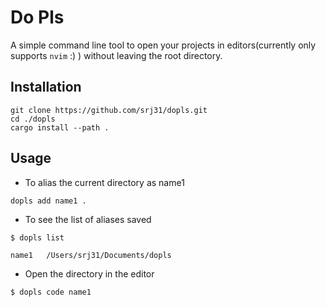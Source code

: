 # Do Pls

A simple command line tool to open your projects in editors(currently only supports `nvim` :) ) without leaving the root directory.

## Installation

```
git clone https://github.com/srj31/dopls.git
cd ./dopls
cargo install --path .
```

## Usage

- To alias the current directory as name1

```
dopls add name1 .
```

- To see the list of aliases saved

```
$ dopls list

name1   /Users/srj31/Documents/dopls
```

- Open the directory in the editor

```
$ dopls code name1
```
